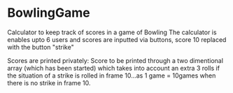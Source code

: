 # BowlingGame
Calculator to keep track of scores in a game of Bowling 
The calculator is enables upto 6 users and scores are inputted via buttons, score 10 replaced
with the button "strike"


Scores are printed privately:
Score to be printed through a two dimentional array (which has been started) which takes into account an extra
3 rolls if the situation of a strike is rolled in frame 10...as 1 game = 10games when there is no strike in frame 10.

